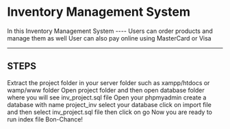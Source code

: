 # Inventory Management System
In this Inventory Management System ----
Users can order products and manage them as well
User can also pay online using MasterCard or Visa

 
-----------------------------------
STEPS
-------------------------------------
Extract the project folder in your server folder such as xampp/htdocs or wamp/www folder
Open project folder and then open database folder where you will see inv_project.sql file
Open your phpmyadmin create a database with name project_inv 
select your database
click on import file and then select inv_project.sql file then click on go
Now you are ready to run index file
Bon-Chance!



